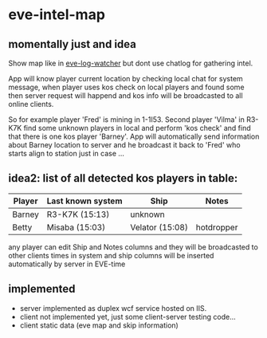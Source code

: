 # eve-intel-map

## momentally just and idea
Show map like in [eve-log-watcher](https://github.com/CzBuCHi/eve-log-watcher) but dont use chatlog for gathering intel.

App will know player current location by checking local chat for system message, when player uses kos check on local players and found some then server request will happend and kos info will be broadcasted to all online clients.

So for example player 'Fred' is mining in 1-1I53. Second player 'Vilma' in R3-K7K find some unknown players in local and perform 'kos check' and find that there is one kos player 'Barney'. App will automatically send information about Barney location to server and he broadcast it back to 'Fred' who starts align to station just in case ...

## idea2: list of all detected kos players in table: 

| Player | Last known system | Ship | Notes |
| --- | --- | --- | --- |
| Barney | R3-K7K (15:13) | unknown | |
| Betty | Misaba (15:03) | Velator (15:08) | hotdropper |

any player can edit Ship and Notes columns and they will be broadcasted to other clients
times in system and ship columns will be inserted automatically by server in EVE-time

## implemented
- server implemented as duplex wcf service hosted on IIS.
- client not implemented yet, just some client-server testing code...
- client static data (eve map and skip information)
